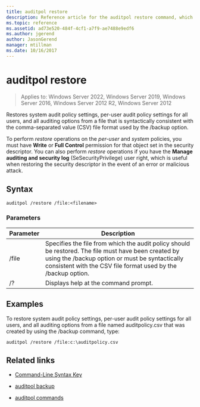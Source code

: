 ```yaml
---
title: auditpol restore
description: Reference article for the auditpol restore command, which restores system audit policy settings, per-user audit policy settings for all users, and all auditing options from a file that is syntactically consistent with the comma-separated value (CSV) file format used by the /backup option.
ms.topic: reference
ms.assetid: ad73e520-484f-4cf1-a7f9-ae7488e9edf6
ms.author: jgerend
author: JasonGerend
manager: mtillman
ms.date: 10/16/2017
---
```

# auditpol restore

>Applies to: Windows Server 2022, Windows Server 2019, Windows Server 2016, Windows Server 2012 R2, Windows Server 2012

Restores system audit policy settings, per-user audit policy settings for all users, and all auditing options from a file that is syntactically consistent with the comma-separated value (CSV) file format used by the /backup option.

To perform *restore* operations on the *per-user* and *system* policies, you must have **Write** or **Full Control** permission for that object set in the security descriptor. You can also perform *restore* operations if you have the **Manage auditing and security log** (SeSecurityPrivilege) user right, which is useful when restoring the security descriptor in the event of an error or malicious attack.

## Syntax

```
auditpol /restore /file:<filename>
```

### Parameters

| Parameter | Description |
| ------- | -------- |
| /file | Specifies the file from which the audit policy should be restored. The file must have been created by using the /backup option or must be syntactically consistent with the CSV file format used by the /backup option. |
| /? |Displays help at the command prompt. |

## Examples

To restore system audit policy settings, per-user audit policy settings for all users, and all auditing options from a file named auditpolicy.csv that was created by using the /backup command, type:

```
auditpol /restore /file:c:\auditpolicy.csv
```

## Related links

- [Command-Line Syntax Key](command-line-syntax-key.md)

- [auditpol backup](auditpol-backup.md)

- [auditpol commands](auditpol.md)
